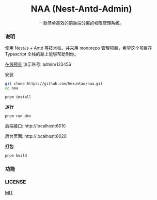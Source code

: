 <h1 align="center">NAA (Nest-Antd-Admin)</h1>

<p align="center">

</p>

<p align="center">一款简单高效的前后端分离的权限管理系统。</p>

### 说明

使用 NestJs + Antd 等技术栈，并采用 monorepo 管理项目，希望这个项目在 Typescript 全栈的路上能够帮助到你。

[在线预览](https://nna.hexuntao.com) 演示账号: admin/123456

安装

```bash
git clone https://github.com/hexuntao/naa.git
cd nna

pnpm install
```

**运行**

```bash
pnpm run dev
```

后端接口: http://localhost:6010

后台页面: http://localhost:6020


**打包**

```bash
pnpm build
```

### 功能

### LICENSE

[MIT](./LICENSE)

